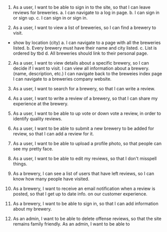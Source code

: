 
1. As a user, I want to be able to sign in to the site, so that I can leave reviews for breweries.
  a. I can navigate to a log in page.
  b. I can sign in or sign up.
  c. I can sign in or sign in.

2. As a user, I want to view a list of breweries, so I can find a brewery to visit.
  - show by location (city)
  a. I can navigate to a page with all the breweries listed.
  b. Every brewery must have their name and city listed.
  c. List is ordered by tbd
  d. All breweries should link to their personal page.




2. As a user, I want to view details about a specific brewery, so I can decide if I want to visit.
  I can view all information about a brewery. (name, description, etc.)
  I can navigate back to the breweies index page
  I can navigate to a breweries company website.

3. As a user, I want to search for a brewery, so that I can write a review.
4. As a user, I want to write a review of a brewery, so that I can share my experience at the brewery.

7. As a user, I want to be able to up vote or down vote a review, in order to identify quality reviews.
10. As a user, I want to be able to submit a new brewery to be added for review, so that I can add a review for it.
11. As a user, I want to be able to upload a profile photo, so that people can see my pretty face.
13. As a user, I want to be able to edit my reviews, so that I don't misspell things.

5. As a brewery, I can see a list of users that have left reviews, so I can know how many people have visited.
6. As a brewery, I want to receive an email notification when a review is posted, so that I get up to date info. on our customer experience.
9. As a brewery, I want to be able to sign in, so that I can add information about my brewery.

12. As an admin, I want to be able to delete offense reviews, so that the site remains family friendly.
    As an admin, I want to be able to

